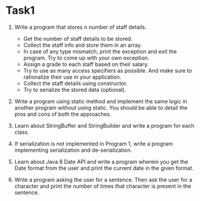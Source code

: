 # Task1
1. Write a program that stores n number of staff details.
    * Get the number of staff details to be stored.
    * Collect the staff info and store them in an array.
    * In case of any type mismatch, print the exception and exit the program. Try to come up with your own exception.
    * Assign a grade to each staff based on their salary.
    * Try to use as many access specifiers as possible. And make sure to rationalize their use in your application.
    * Collect the staff details using constructor.
    * Try to serialize the stored data (optional).

2. Write a program using static method and implement the same logic in another program without using static. You should be able to detail the pros and cons of both the approaches.

3. Learn about StringBuffer and StringBuilder and write a program for each class.

4. If serialization is not implemented in Program 1, write a program implementing serialization and de-serialization.

5. Learn about Java 8 Date API and write a program wherein you get the Date format from the user and print the current date in the given format.

6. Write a program asking the user for a sentence. Then ask the user for a character and print the number of times that character is present in the sentence.
